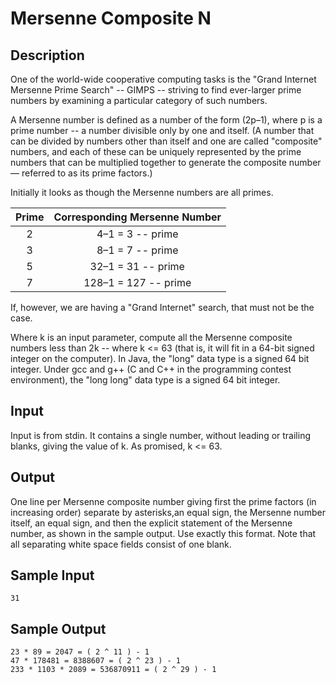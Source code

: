 # Mersenne Composite N

## Description

One of the world-wide cooperative computing tasks is the "Grand Internet Mersenne Prime Search" -- GIMPS -- striving to find ever-larger prime numbers by examining a particular category of such numbers.

A Mersenne number is defined as a number of the form (2p–1), where p is a prime number -- a number divisible only by one and itself. (A number that can be divided by numbers other than itself and one are called "composite" numbers, and each of these can be uniquely represented by the prime numbers that can be multiplied together to generate the composite number — referred to as its prime factors.)

Initially it looks as though the Mersenne numbers are all primes.

|Prime | Corresponding Mersenne Number|
|:----:|:----------------------------:|
|2 | 4–1 = 3 -- prime |
|3 | 8–1 = 7 -- prime |
|5 | 32–1 = 31 -- prime |
|7 | 128–1 = 127 -- prime |

If, however, we are having a "Grand Internet" search, that must not be the case.

Where k is an input parameter, compute all the Mersenne composite numbers less than 2k -- where k <= 63 (that is, it will fit in a 64-bit signed integer on the computer). In Java, the "long" data type is a signed 64 bit integer. Under gcc and g++ (C and C++ in the programming contest environment), the "long long" data type is a signed 64 bit integer.

## Input

Input is from stdin. It contains a single number, without leading or trailing blanks, giving the value of k. As promised, k <= 63.

## Output

One line per Mersenne composite number giving first the prime factors (in increasing order) separate by asterisks,an equal sign, the Mersenne number itself, an equal sign, and then the explicit statement of the Mersenne number, as shown in the sample output. Use exactly this format. Note that all separating white space fields consist of one blank.

## Sample Input

```
31
```

## Sample Output

```
23 * 89 = 2047 = ( 2 ^ 11 ) - 1
47 * 178481 = 8388607 = ( 2 ^ 23 ) - 1
233 * 1103 * 2089 = 536870911 = ( 2 ^ 29 ) - 1
```
